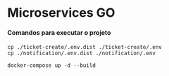 
# Microservices GO

#### Comandos para executar o projeto
```
cp ./ticket-create/.env.dist ./ticket-create/.env
cp ./notification/.env.dist ./notification/.env

docker-compose up -d --build
```